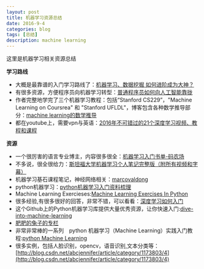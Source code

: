 ```yaml
---
layout: post
title: 机器学习资源总结 
date: 2016-9-4
categories: blog
tags: [总结]
description: machine learning 
---
```


这里是机器学习相关资源总结           


**学习路线**     

- 大概是最靠谱的入门学习路线了：[机器学习、数据挖掘 如何进阶成为大神？](https://www.zhihu.com/question/37256015/answer/85198013?from=profile_answer_card)
- 有很多资源，方便程序员向机器学习转型：[普通程序员如何向人工智能靠拢](https://www.zhihu.com/question/51039416)
- 作者完整地学完了三个机器学习教程：包括“Stanford CS229”，"Machine Learning on Coursrea" 和 "Stanford UFLDL"，博客包含各种数学推导部分：[machine learning的数学推导](https://my.oschina.net/findbill/blog/541143)
- 都在youtube上，需要vpn与英语：[2016年不可错过的21个深度学习视频、教程和课程](https://zhuanlan.zhihu.com/p/24362823)


**资源**

- 一个很厉害的语言专业博主，内容很多很全：[机器学习入门书单-码农场](http://www.hankcs.com/ml/machine-learning-entry-list.html)
- 不多说，很全很给力：[斯坦福大学机器学习个人笔记完整版（附所有视频和字幕）](http://mooc.guokr.com/note/16274/?page=5#comments)
- 机器学习基石课程笔记，神经网络相关：[marcovaldong](http://marcovaldong.github.io/categories/Machine-Learning/page/3/)
- python机器学习：[python机器学习入门资料梳理](https://michaelxiang.me/2015/12/16/python-machine-learning-list/)
- Machine Learning Exercieses:[Machine Learning Exercises In Python](http://www.johnwittenauer.net/machine-learning-exercises-in-python-part-1/)
- 很多经验,有很多很好的回答，非常不错，可以看看：[深度学习如何入门](https://www.zhihu.com/question/26006703)
- 这个Github上的Python机器学习库提供大量优秀资源，让你快速入门:[dive-into-machine-learning](https://github.com/hangtwenty/dive-into-machine-learning)
- [肥肥的兔子的专栏](https://segmentfault.com/u/feifeidetuzi/articles)
- 非常非常棒的一系列　python 机器学习（Machine Learning）实践入门教程:[python Machine Learning](http://www.johnwittenauer.net/machine-learning-exercises-in-python-part-1/)
- 很多实例，包括人脸识别，opencv，语音识别,文本分类等：[http://blog.csdn.net/abcjennifer/article/category/1173803/4](http://blog.csdn.net/abcjennifer/article/category/1173803/4)

